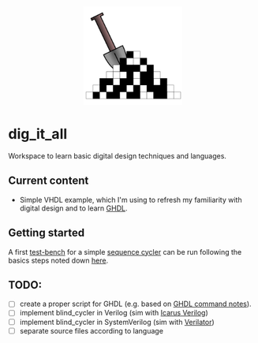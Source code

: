 <p align="center">
  <img src="doc/logo/logo.png" width="200"/>
</p>

# dig_it_all

Workspace to learn basic digital design techniques and languages.

## Current content

- Simple VHDL example, which I'm using to refresh my familiarity with digital design and to learn [GHDL](https://github.com/ghdl/ghdl).

## Getting started

A first [test-bench](./tb_main.vhdl) for a simple [sequence cycler](./blind_cycler.vhdl) can be run following the basics steps noted down [here](./command_notes.md).

## TODO:
- [ ] create a proper script for GHDL (e.g. based on [GHDL command notes](./ghdl_command_notes.md)).
- [ ] implement blind_cycler in Verilog (sim with [Icarus Verilog](https://github.com/steveicarus/iverilog))
- [ ] implement blind_cycler in SystemVerilog (sim with [Verilator](https://github.com/verilator/verilator))
- [ ] separate source files according to language
